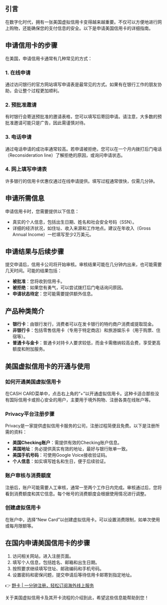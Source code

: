 ## 引言
在数字化时代，拥有一张美国虚拟信用卡变得越来越重要。不仅可以方便地进行网上购物，还能确保您的支付信息的安全。以下是申请美国信用卡的详细指南。

## 申请信用卡的步骤
在美国，申请信用卡通常有几种常见的方式：

### 1. 在线申请
通过访问银行的官方网站填写申请表是最常见的方式。如果有在银行工作的朋友协助，会让整个过程更加顺利。

### 2. 预批准邀请
有时银行会寄送预批准的邀请表格，您可以填写后寄回申请。请注意，大多数的预批准邀请可能只是广告，因此需谨慎对待。

### 3. 电话申请
通过电话申请的成功率通常较高。若申请被拒绝，您可以在一个月内拨打后门电话（Reconsideration line）了解拒绝的原因，或询问申请状态。

### 4. 网上填写申请表
许多银行的信用卡优惠仅通过在线申请提供。填写过程通常很快，仅需几分钟。

## 申请所需信息
申请信用卡时，您需要提供以下信息：
- 真实的个人信息，包括出生日期、姓名和社会安全号码（SSN）。
- 详细的经济状况，如住址、收入来源和工作地点。建议在年收入（Gross Annual Income）一栏填写至少2万美元。

## 申请结果与后续步骤
提交申请后，信用卡公司将开始审核。审核结果可能在几分钟内出来，也可能需要几天时间。可能的结果包括：
- **被批准**：您将收到信用卡。
- **被拒绝**：如果您有勇气，可以尝试拨打后门电话询问原因。
- **申请状态待定**：您可能需要提供额外信息。

## 产品种类简介
- **银行卡**：由银行发行，消费者可以在发卡银行的特约商户消费或提取现金。
- **非银行卡**：包括零售信用卡（专用于特定商店）和旅游娱乐卡（用于购票、住宿等）。
- **普通卡与金卡**：普通卡对持卡人要求较低，而金卡需缴纳较高会费，享受更高额度和附加服务。

## 美国虚拟信用卡的开通与使用
### 如何开通美国虚拟信用卡
在CASH CARD菜单中，点击右上角的“+”以开通虚拟信用卡。这种卡适合那些没有国际信用卡或担心安全的用户，主要用于境外购物、注册各类在线账户等。

### Privacy平台注册步骤
Privacy是一家提供虚拟信用卡服务的公司，注册过程简便且免费。以下是注册所需的资料：
- **美国Checking账户**：需提供有效的Checking账户信息。
- **美国地址**：务必提供真实有效的地址，最好与银行账单一致。
- **美国手机号码**：可使用Google Voice接收验证码。
- **个人信息**：如实填写姓名和生日，便于后续验证。

### 账户审核与消费额度
注册后，账户可能需要人工审核，通常一至两个工作日内完成。审核通过后，您将看到消费额度和其它信息。每个帐号的消费额度会根据使用情况进行调整。

### 创建虚拟信用卡
在账户中，选择“New Card”以创建虚拟信用卡。可以设置消费限制，如单次使用或每月限额等。

## 在国内申请美国信用卡的步骤
1. 访问相关网站，进入注册页面。
2. 填写个人信息，包括姓名、邮箱和出生日期。
3. 按照要求继续填写住址、邮政编码和手机号码。
4. 设置密码和密保问题，提交申请后等待信用卡邮寄到指定地址。

👉 [野卡 | 一分钟注册，轻松订阅海外线上服务](https://bit.ly/bewildcard)

关于美国虚拟信用卡及其开卡流程的介绍到此，希望这些信息能帮助到您！